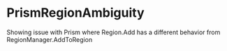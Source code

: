 # PrismRegionAmbiguity
Showing issue with Prism where Region.Add has a different behavior from RegionManager.AddToRegion
